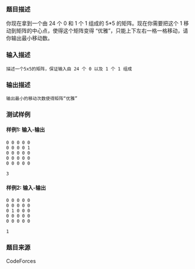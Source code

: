 ### 题目描述

你现在拿到一个由 24 个 0 和 1 个 1 组成的 5*5 的矩阵。现在你需要把这个 1 移动到矩阵的中心点，使得这个矩阵变得 “优雅”，只能上下左右一格一格移动，请你输出最小移动数。

### 输入描述

```
描述一个5x5的矩阵，保证输入由 24 个 0 以及 1 个 1 组成
```

### 输出描述

```
输出最小的移动次数使得矩阵“优雅”
```

### 测试样例

#### 样例1: 输入-输出

```
0 0 0 0 0
0 0 0 0 1
0 0 0 0 0
0 0 0 0 0
0 0 0 0 0
```

```
3
```

#### 样例2: 输入-输出

```
0 0 0 0 0
0 0 0 0 0
0 1 0 0 0
0 0 0 0 0
0 0 0 0 0
```

```
1
```

### 题目来源

CodeForces
